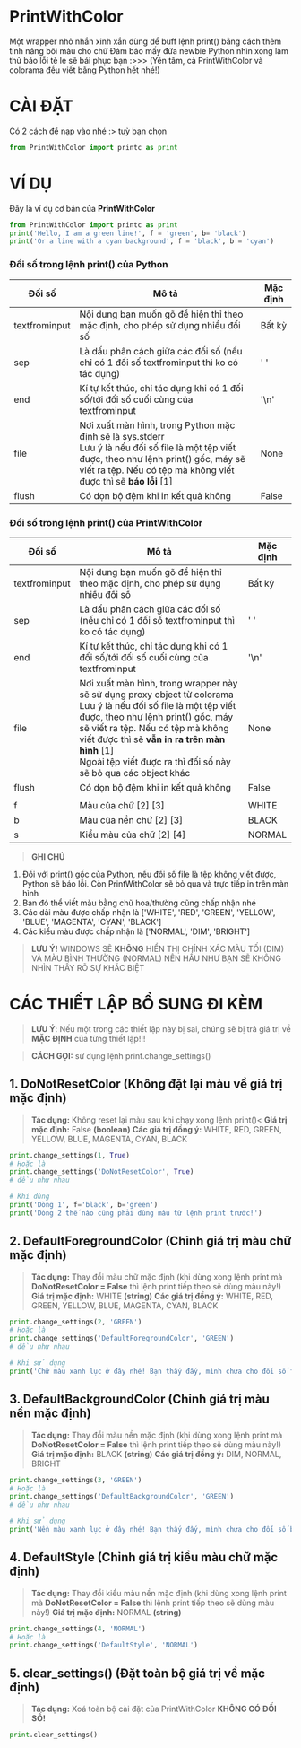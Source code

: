 # **PrintWithColor**

Một wrapper nhỏ nhắn xinh xắn dùng để buff lệnh print() bằng cách thêm tính năng bôi màu cho chữ
Đảm bảo mấy đứa newbie Python nhìn xong làm thử báo lỗi tè le sẽ bái phục bạn :>>>
(Yên tâm, cả PrintWithColor và colorama đều viết bằng Python hết nhé!)

# **CÀI ĐẶT**
Có 2 cách để nạp vào nhé :> tuỳ bạn chọn


```python
from PrintWithColor import printc as print
```

# **VÍ DỤ**
Đây là ví dụ cơ bản của **PrintWithColor**



```python
from PrintWithColor import printc as print
print('Hello, I am a green line!', f = 'green', b= 'black')
print('Or a line with a cyan background', f = 'black', b = 'cyan')
```

### Đối số trong lệnh print() **của Python**

| Đối số        | Mô tả                                                                                   | Mặc định |
|---------------|-----------------------------------------------------------------------------------------|----------|
| textfrominput | Nội dung bạn muốn gõ để hiện thỉ theo mặc định, cho phép sử dụng nhiều đối số           | Bất kỳ   |
| sep           | Là dấu phân cách giữa các đối số (nếu chỉ có 1 đối số textfrominput thì ko có tác dụng) | ' '      |
| end           | Kí tự kết thúc, chỉ tác dụng khi có 1 đối số/tới đối số cuối cùng của textfrominput     | '\n'     |
| file          | Nơi xuất màn hình, trong Python mặc định sẽ là sys.stderr<br>Lưu ý là nếu đối số file là một tệp viết được, theo như lệnh print() gốc, máy sẽ viết ra tệp. Nếu có tệp mà không viết được thì sẽ __báo lỗi__ [1] | None      |
| flush         | Có dọn bộ đệm khi in kết quả không                                                      | False    |

### Đối số trong lệnh print() **của PrintWithColor**

| Đối số        | Mô tả                                                                                   | Mặc định |
|---------------|-----------------------------------------------------------------------------------------|----------|
| textfrominput | Nội dung bạn muốn gõ để hiện thỉ theo mặc định, cho phép sử dụng nhiều đối số           | Bất kỳ   |
| sep           | Là dấu phân cách giữa các đối số (nếu chỉ có 1 đối số textfrominput thì ko có tác dụng) | ' '      |
| end           | Kí tự kết thúc, chỉ tác dụng khi có 1 đối số/tới đối số cuối cùng của textfrominput     | '\n'     |
| file          | Nơi xuất màn hình, trong wrapper này sẽ sử dụng proxy object từ colorama<br>Lưu ý là nếu đối số file là một tệp viết được, theo như lệnh print() gốc, máy sẽ viết ra tệp. Nếu có tệp mà không viết được thì sẽ __vẫn in ra trên màn hình__ [1]<br>Ngoài tệp viết được ra thì đối số này sẽ bỏ qua các object khác | None      |
| flush         | Có dọn bộ đệm khi in kết quả không                                                      | False    |
||||
| f             | Màu của chữ [2] [3]                                                                     | WHITE    |
| b             | Màu của nền chữ [2] [3]                                                                 | BLACK    |
| s             | Kiểu màu của chữ [2] [4]                                                                | NORMAL   |

> **GHI CHÚ**

1. Đối với print() gốc của Python, nếu đối số file là tệp không viết được, Python sẽ báo lỗi. Còn PrintWithColor sẽ bỏ qua và trực tiếp in trên màn hình
2. Bạn đó thể viết màu bằng chữ hoa/thường cũng chấp nhận nhé
3. Các dải màu được chấp nhận là ['WHITE', 'RED', 'GREEN', 'YELLOW', 'BLUE', 'MAGENTA', 'CYAN', 'BLACK']
4. Các kiểu màu được chấp nhận là ['NORMAL', 'DIM', 'BRIGHT']


> **LƯU Ý!**    WINDOWS SẼ __**KHÔNG**__ HIỂN THỊ CHÍNH XÁC MÀU TỐI (DIM) VÀ MÀU BÌNH THƯỜNG (NORMAL)  NÊN HẦU NHƯ BẠN SẼ KHÔNG NHÌN THẤY RÕ SỰ KHÁC BIỆT

# **CÁC THIẾT LẬP BỔ SUNG ĐI KÈM**

> **LƯU Ý**: Nếu một trong các thiết lập này bị sai, chúng sẽ bị trả giá trị về **MẶC ĐỊNH** của từng thiết lập!!!

> **CÁCH GỌI:** sử dụng lệnh print.change_settings()

## **1. DoNotResetColor** (Không đặt lại màu về giá trị mặc định)

> **Tác dụng:** Không reset lại màu sau khi chạy xong lệnh print()<
> **Giá trị mặc định:** False **(boolean)**
> **Các giá trị đồng ý:** WHITE, RED, GREEN, YELLOW, BLUE, MAGENTA, CYAN, BLACK


```python
print.change_settings(1, True)
# Hoặc là
print.change_settings('DoNotResetColor', True)
# đều như nhau

# Khi dùng
print('Dòng 1', f='black', b='green')
print('Dòng 2 thế nào cũng phải dùng màu từ lệnh print trước!')
```

## **2. DefaultForegroundColor** (Chỉnh giá trị màu chữ mặc định)

> **Tác dụng:** Thay đổi màu chữ mặc định (khi dùng xong lệnh print mà **DoNotResetColor = False** thì lệnh print tiếp theo sẽ dùng màu này!)
> **Giá trị mặc định:** WHITE **(string)**
> **Các giá trị đồng ý:** WHITE, RED, GREEN, YELLOW, BLUE, MAGENTA, CYAN, BLACK


```python
print.change_settings(2, 'GREEN')
# Hoặc là
print.change_settings('DefaultForegroundColor', 'GREEN')
# đều như nhau

# Khi sử dụng
print('Chữ màu xanh lục ở đây nhé! Bạn thấy đấy, mình chưa cho đối số f vào lệnh này cả!')
```

## **3. DefaultBackgroundColor** (Chỉnh giá trị màu nền mặc định)

> **Tác dụng:** Thay đổi màu nền mặc định (khi dùng xong lệnh print mà **DoNotResetColor = False** thì lệnh print tiếp theo sẽ dùng màu này!)
> **Giá trị mặc định:** BLACK **(string)**
> **Các giá trị đồng ý:** DIM, NORMAL, BRIGHT


```python
print.change_settings(3, 'GREEN')
# Hoặc là
print.change_settings('DefaultBackgroundColor', 'GREEN')
# đều như nhau

# Khi sử dụng
print('Nền màu xanh lục ở đây nhé! Bạn thấy đấy, mình chưa cho đối số b vào lệnh này cả!')
```

## **4. DefaultStyle** (Chỉnh giá trị kiểu màu chữ mặc định)

> **Tác dụng:** Thay đổi kiểu màu nền mặc định (khi dùng xong lệnh print mà **DoNotResetColor = False** thì lệnh print tiếp theo sẽ dùng màu này!)
> **Giá trị mặc định:** NORMAL **(string)**


```python
print.change_settings(4, 'NORMAL')
# Hoặc là
print.change_settings('DefaultStyle', 'NORMAL')
```

## **5. clear_settings()** (Đặt toàn bộ giá trị về mặc định)

> **Tác dụng:** Xoá toàn bộ cài đặt của PrintWithColor
> **KHÔNG CÓ ĐỐI SỐ!**


```python
print.clear_settings()
```

